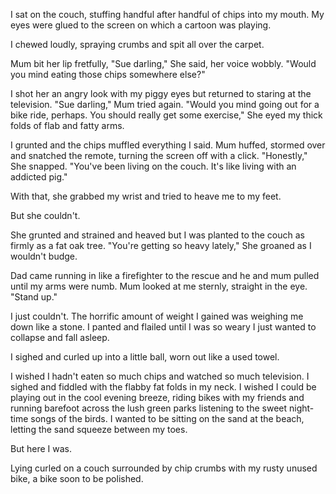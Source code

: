 I sat on the couch, stuffing handful after handful of chips into my mouth. My eyes were glued to the screen on which a cartoon was playing.

I chewed loudly, spraying crumbs and spit all over the carpet.

Mum bit her lip fretfully, "Sue darling," She said, her voice wobbly. "Would you mind eating those chips somewhere else?"

I shot her an angry look with my piggy eyes but returned to staring at the television.
"Sue darling," Mum tried again. "Would you mind going out for a bike ride, perhaps. You should really get some exercise," She eyed my thick folds of flab and fatty arms.

I grunted and the chips muffled everything I said. Mum huffed, stormed over and snatched the remote, turning the screen off with a click.
"Honestly," She snapped. "You've been living on the couch. It's like living with an addicted pig."

With that, she grabbed my wrist and tried to heave me to my feet.

But she couldn't.

She grunted and strained and heaved but I was planted to the couch as firmly as a fat oak tree.
"You're getting so heavy lately," She groaned as I wouldn't budge.

Dad came running in like a firefighter to the rescue and he and mum pulled until my arms were numb. Mum looked at me sternly, straight in the eye.
"Stand up."

I just couldn't. The horrific amount of weight I gained was weighing me down like a stone. I panted and flailed until I was so weary I just wanted to collapse and fall asleep.

I sighed and curled up into a little ball, worn out like a used towel.

I wished I hadn't eaten so much chips and watched so much television. I sighed and fiddled with the flabby fat folds in my neck. I wished I could be playing out in the cool evening breeze, riding bikes with my friends and running barefoot across the lush green parks listening to the sweet night-time songs of the birds. I wanted to be sitting on the sand at the beach, letting the sand squeeze between my toes.

But here I was.

Lying curled on a couch surrounded by chip crumbs with my rusty unused bike, a bike soon to be polished.
